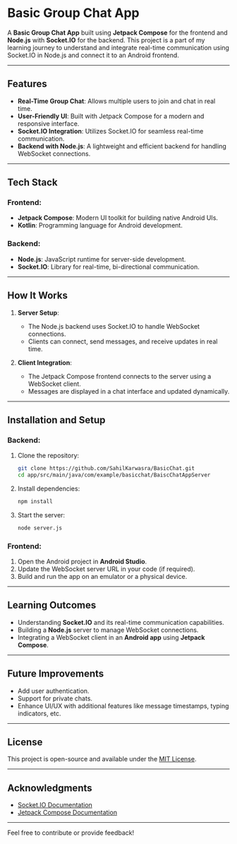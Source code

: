 # Basic Group Chat App

A **Basic Group Chat App** built using **Jetpack Compose** for the frontend and **Node.js** with **Socket.IO** for the backend. This project is a part of my learning journey to understand and integrate real-time communication using Socket.IO in Node.js and connect it to an Android frontend.

---

## Features

- **Real-Time Group Chat**: Allows multiple users to join and chat in real time.
- **User-Friendly UI**: Built with Jetpack Compose for a modern and responsive interface.
- **Socket.IO Integration**: Utilizes Socket.IO for seamless real-time communication.
- **Backend with Node.js**: A lightweight and efficient backend for handling WebSocket connections.

---

## Tech Stack

### Frontend:
- **Jetpack Compose**: Modern UI toolkit for building native Android UIs.
- **Kotlin**: Programming language for Android development.

### Backend:
- **Node.js**: JavaScript runtime for server-side development.
- **Socket.IO**: Library for real-time, bi-directional communication.

---

## How It Works

1. **Server Setup**:
   - The Node.js backend uses Socket.IO to handle WebSocket connections.
   - Clients can connect, send messages, and receive updates in real time.

2. **Client Integration**:
   - The Jetpack Compose frontend connects to the server using a WebSocket client.
   - Messages are displayed in a chat interface and updated dynamically.

---

## Installation and Setup

### Backend:
1. Clone the repository:
   ```bash
   git clone https://github.com/SahilKarwasra/BasicChat.git
   cd app/src/main/java/com/example/basicchat/BaiscChatAppServer
   ```
2. Install dependencies:
   ```bash
   npm install
   ```
3. Start the server:
   ```bash
   node server.js
   ```

### Frontend:
1. Open the Android project in **Android Studio**.
2. Update the WebSocket server URL in your code (if required).
3. Build and run the app on an emulator or a physical device.

---

## Learning Outcomes

- Understanding **Socket.IO** and its real-time communication capabilities.
- Building a **Node.js** server to manage WebSocket connections.
- Integrating a WebSocket client in an **Android app** using **Jetpack Compose**.

---

## Future Improvements

- Add user authentication.
- Support for private chats.
- Enhance UI/UX with additional features like message timestamps, typing indicators, etc.

---

## License
This project is open-source and available under the [MIT License](LICENSE).

---

## Acknowledgments

- [Socket.IO Documentation](https://socket.io/docs/)
- [Jetpack Compose Documentation](https://developer.android.com/jetpack/compose)

---

Feel free to contribute or provide feedback!
